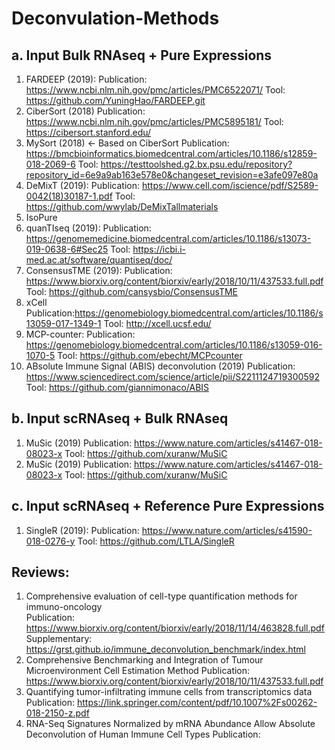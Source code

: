 # Deconvulation-Methods

## a. Input Bulk RNAseq + Pure Expressions

1. FARDEEP (2019): 
  Publication: https://www.ncbi.nlm.nih.gov/pmc/articles/PMC6522071/
  Tool: https://github.com/YuningHao/FARDEEP.git
2. CiberSort (2018)
  Publication: https://www.ncbi.nlm.nih.gov/pmc/articles/PMC5895181/
  Tool: https://cibersort.stanford.edu/
3. MySort (2018) <- Based on CiberSort
  Publication: https://bmcbioinformatics.biomedcentral.com/articles/10.1186/s12859-018-2069-6
  Tool: https://testtoolshed.g2.bx.psu.edu/repository?repository_id=6e9a9ab163e578e0&changeset_revision=e3afe097e80a
4. DeMixT (2019):
  Publication: https://www.cell.com/iscience/pdf/S2589-0042(18)30187-1.pdf
  Tool: https://github.com/wwylab/DeMixTallmaterials
5. IsoPure
6. quanTIseq (2019):
  Publication: https://genomemedicine.biomedcentral.com/articles/10.1186/s13073-019-0638-6#Sec25
  Tool: https://icbi.i-med.ac.at/software/quantiseq/doc/
7. ConsensusTME (2019):
  Publication: https://www.biorxiv.org/content/biorxiv/early/2018/10/11/437533.full.pdf
  Tool: https://github.com/cansysbio/ConsensusTME
8. xCell
  Publication:https://genomebiology.biomedcentral.com/articles/10.1186/s13059-017-1349-1
  Tool: http://xcell.ucsf.edu/
9. MCP-counter:
  Publication: https://genomebiology.biomedcentral.com/articles/10.1186/s13059-016-1070-5
  Tool: https://github.com/ebecht/MCPcounter
10. ABsolute Immune Signal (ABIS) deconvolution (2019)
  Publication: https://www.sciencedirect.com/science/article/pii/S2211124719300592
  Tool: https://github.com/giannimonaco/ABIS



## b. Input scRNAseq + Bulk RNAseq

1. MuSic (2019)
  Publication: https://www.nature.com/articles/s41467-018-08023-x
  Tool: https://github.com/xuranw/MuSiC
2. MuSic (2019)
  Publication: https://www.nature.com/articles/s41467-018-08023-x
  Tool: https://github.com/xuranw/MuSiC
  
## c. Input scRNAseq + Reference Pure Expressions  
1. SingleR (2019):
  Publication: https://www.nature.com/articles/s41590-018-0276-y
  Tool: https://github.com/LTLA/SingleR 

## Reviews:
1. Comprehensive evaluation of cell-type quantification methods for immuno-oncology  
  Publication: https://www.biorxiv.org/content/biorxiv/early/2018/11/14/463828.full.pdf
  Supplementary: https://grst.github.io/immune_deconvolution_benchmark/index.html
2. Comprehensive Benchmarking and Integration of Tumour Microenvironment Cell Estimation Method
  Publication: https://www.biorxiv.org/content/biorxiv/early/2018/10/11/437533.full.pdf
3. Quantifying tumor-infiltrating immune cells from transcriptomics data
  Publication: https://link.springer.com/content/pdf/10.1007%2Fs00262-018-2150-z.pdf
4. RNA-Seq Signatures Normalized by mRNA Abundance Allow Absolute Deconvolution of Human Immune Cell Types
  Publication: 
